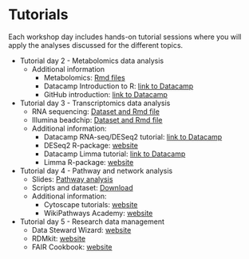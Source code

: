 # Tutorials

Each workshop day includes hands-on tutorial sessions where you will apply the analyses discussed for the different topics.

* Tutorial day 2 - Metabolomics data analysis
  * Additional information
      * Metabolomics: <a href="https://github.com/NUTRIOME/Workshop1/tree/main/scripts/Metabolomics" target="_blank">Rmd files</a>
      * Datacamp Introduction to R: <a href="https://app.datacamp.com/learn/courses/free-introduction-to-r" target="_blank">link to Datacamp</a>
      * GitHub introduction: <a href="https://docs.github.com/en/get-started/start-your-journey/hello-world" target="_blank">link to Datacamp</a>
* Tutorial day 3 - Transcriptomics data analysis
  * RNA sequencing: <a href="https://github.com/NUTRIOME/Workshop1/tree/main/scripts/RNA_seq" target="_blank">Dataset and Rmd file</a>
  * Illumina beadchip: <a href="https://github.com/NUTRIOME/Workshop1/tree/main/scripts/Illumina" target="_blank">Dataset and Rmd file</a>
  * Additional information:
     * Datacamp RNA-seq/DESeq2 tutorial: <a href="https://www.datacamp.com/courses/rna-seq-with-bioconductor-in-r" target="_blank">link to Datacamp</a>
     * DESeq2 R-package: <a href="https://bioconductor.org/packages/release/bioc/html/DESeq2.html" target="_blank">website</a>
     * Datacamp Limma tutorial: <a href="https://app.datacamp.com/learn/courses/differential-expression-analysis-with-limma-in-r" target="_blank">link to Datacamp</a>
     * Limma R-package: <a href="https://bioconductor.org/packages/release/bioc/html/limma.html" target="_blank">website</a>
* Tutorial day 4 - Pathway and network analysis
  * Slides: <a href="https://docs.google.com/presentation/d/1ciBwDygrLQvdTiTXDX4t5uVoKoZlYxPFwYLSZyiaQgM/edit#slide=id.p" target="_blank">Pathway analysis</a> 
  * Scripts and dataset: <a href="https://drive.google.com/drive/folders/15n7Ve0yQci3y53z1__QJULNr7_UunzFT?usp=sharing" target="_blank">Download</a>
  * Additional information:
       * Cytoscape tutorials:  <a href="https://github.com/cytoscape/cytoscape-tutorials/wiki" target="_blank">website</a>
       * WikiPathways Academy:  <a href="https://academy.wikipathways.org/" target="_blank">website</a>
* Tutorial day 5 - Research data management
   * Data Steward Wizard:  <a href="https://ds-wizard.org/" target="_blank">website</a>
   * RDMkit:  <a href="https://rdmkit.elixir-europe.org/" target="_blank">website</a>
   * FAIR Cookbook:  <a href="https://faircookbook.elixir-europe.org/content/home.html" target="_blank">website</a>
